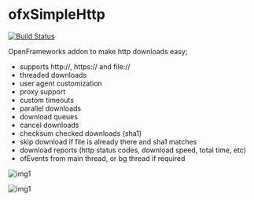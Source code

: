# ofxSimpleHttp

[![Build Status](https://travis-ci.org/armadillu/ofxSimpleHttp.svg?branch=master)](https://travis-ci.org/armadillu/ofxSimpleHttp)

OpenFrameworks addon to make http downloads easy; 




* supports http://, https:// and file://
* threaded downloads
* user agent customization
* proxy support
* custom timeouts
* parallel downloads
* download queues
* cancel downloads
* checksum checked downloads (sha1)
* skip download if file is already there and sha1 matches
* download reports (http status codes, download speed, total time, etc)
* ofEvents from main thread, or bg thread if required

![img1](https://farm6.staticflickr.com/5556/14785717148_c953b4d82e_z_d.jpg)

![img1](https://farm4.staticflickr.com/3909/14785770407_718d5752cf_z_d.jpg)
